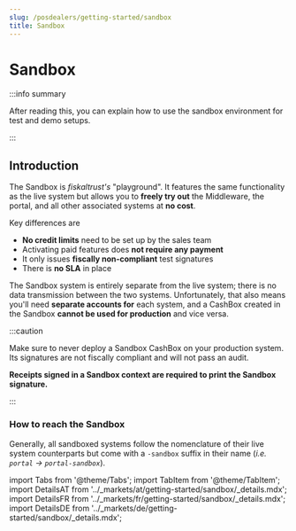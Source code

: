 ```yaml
---
slug: /posdealers/getting-started/sandbox
title: Sandbox
---
```

# Sandbox

:::info summary

After reading this, you can explain how to use the sandbox environment for test and demo setups.

:::

## Introduction

The Sandbox is *fiskaltrust's* "playground". It features the same functionality as the live system but allows you to **freely try out** the Middleware, the portal, and all other associated systems at **no cost**.

Key differences are

* **No credit limits** need to be set up by the sales team
* Activating paid features does **not require any payment**
* It only issues **fiscally non-compliant** test signatures
* There is **no SLA** in place  

The Sandbox system is entirely separate from the live system; there is no data transmission between the two systems.
Unfortunately, that also means you'll need **separate accounts for** each system, and a CashBox created in the Sandbox **cannot be used for production** and vice versa.

:::caution

Make sure to never deploy a Sandbox CashBox on your production system. Its signatures are not fiscally compliant and will not pass an audit.

**Receipts signed in a Sandbox context are required to print the Sandbox signature.**

:::

### How to reach the Sandbox

Generally, all sandboxed systems follow the nomenclature of their live system counterparts but come with a `-sandbox` suffix in their name (*i.e. `portal` &rarr; `portal-sandbox`*).


import Tabs from '@theme/Tabs';
import TabItem from '@theme/TabItem';
import DetailsAT from '../_markets/at/getting-started/sandbox/_details.mdx';
import DetailsFR from '../_markets/fr/getting-started/sandbox/_details.mdx';
import DetailsDE from '../_markets/de/getting-started/sandbox/_details.mdx';

<Tabs groupId="market">

  <TabItem value="AT" label="Austria">
    <DetailsAT />
  </TabItem>

  <TabItem value="FR" label="France">
    <DetailsFR />
  </TabItem>

  <TabItem value="DE" label="Germany">
    <DetailsDE />
  </TabItem>

</Tabs>